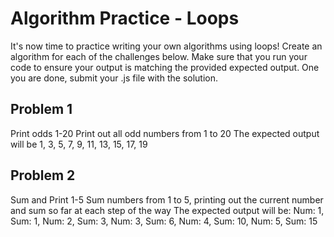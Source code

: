 # Algorithm Practice - Loops

It's now time to practice writing your own algorithms using loops!  Create an algorithm for each of the challenges below.  Make sure that you run your code to ensure your output is matching the provided expected output.   One you are done, submit your .js file with the solution.

## Problem 1
Print odds 1-20
Print out all odd numbers from 1 to 20
The expected output will be 1, 3, 5, 7, 9, 11, 13, 15, 17, 19

## Problem 2
Sum and Print 1-5
Sum numbers from 1 to 5, printing out the current number and sum so far at each step of the way
The expected output will be: Num: 1, Sum: 1, Num: 2, Sum: 3, Num: 3, Sum: 6, Num: 4, Sum: 10, Num: 5, Sum: 15
